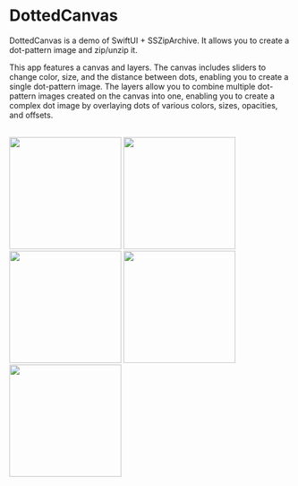 # DottedCanvas
DottedCanvas is a demo of SwiftUI + SSZipArchive. It allows you to create a dot-pattern image and zip/unzip it.

This app features a canvas and layers. 
The canvas includes sliders to change color, size, and the distance between dots, 
enabling you to create a single dot-pattern image. The layers allow you to combine multiple dot-pattern images created on the canvas into one, 
enabling you to create a complex dot image by overlaying dots of various colors, sizes, opacities, and offsets.

<br />

<img src="https://github.com/eisukekusachi/DottedCanvas/assets/51893896/0505215a-9ddf-45ca-a86c-62bfdd2ed84b" width="200px">
<img src="https://github.com/eisukekusachi/DottedCanvas/assets/51893896/f91d73cd-3c92-40d7-ba84-7ec5b6351fc5" width="200px">
<img src="https://github.com/eisukekusachi/DottedCanvas/assets/51893896/33eafc4a-173f-4324-b925-1486db4bb5c1" width="200px">
<img src="https://github.com/eisukekusachi/DottedCanvas/assets/51893896/571169be-90cd-4ee4-9899-b3055971cb69" width="200px">
<img src="https://github.com/eisukekusachi/DottedCanvas/assets/51893896/67971633-8fdc-424f-a288-319a78ad20f7" width="200px">
